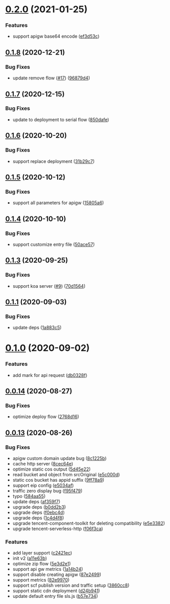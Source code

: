 # [0.2.0](https://github.com/serverless-components/tencent-nuxtjs/compare/v0.1.8...v0.2.0) (2021-01-25)


### Features

* support apigw base64 encode ([ef3d53c](https://github.com/serverless-components/tencent-nuxtjs/commit/ef3d53c19d61dc0a952290f3c2cb84c767f8135e))

## [0.1.8](https://github.com/serverless-components/tencent-nuxtjs/compare/v0.1.7...v0.1.8) (2020-12-21)


### Bug Fixes

* update remove flow ([#17](https://github.com/serverless-components/tencent-nuxtjs/issues/17)) ([96879d4](https://github.com/serverless-components/tencent-nuxtjs/commit/96879d4d541a5598cafc1acb91dcacf0a62871ed))

## [0.1.7](https://github.com/serverless-components/tencent-nuxtjs/compare/v0.1.6...v0.1.7) (2020-12-15)


### Bug Fixes

* update to deployment to serial flow ([850dafe](https://github.com/serverless-components/tencent-nuxtjs/commit/850dafe6dcb89bdc9fdcc85affff27c62b05e90b))

## [0.1.6](https://github.com/serverless-components/tencent-nuxtjs/compare/v0.1.5...v0.1.6) (2020-10-20)


### Bug Fixes

* support replace deployment ([31b29c7](https://github.com/serverless-components/tencent-nuxtjs/commit/31b29c7dd0b72e8517736810e775b8ed1847dc90))

## [0.1.5](https://github.com/serverless-components/tencent-nuxtjs/compare/v0.1.4...v0.1.5) (2020-10-12)


### Bug Fixes

* support all parameters for apigw ([15805a6](https://github.com/serverless-components/tencent-nuxtjs/commit/15805a6b74751407e217ee5bb80dc3e127f92842))

## [0.1.4](https://github.com/serverless-components/tencent-nuxtjs/compare/v0.1.3...v0.1.4) (2020-10-10)


### Bug Fixes

* support customize entry file ([50ace57](https://github.com/serverless-components/tencent-nuxtjs/commit/50ace57900ebf9b4f405ec38204eb85a78e7aa77))

## [0.1.3](https://github.com/serverless-components/tencent-nuxtjs/compare/v0.1.2...v0.1.3) (2020-09-25)


### Bug Fixes

* support koa server ([#9](https://github.com/serverless-components/tencent-nuxtjs/issues/9)) ([70d1564](https://github.com/serverless-components/tencent-nuxtjs/commit/70d15643902dcca3111501c12fe7837525a13772))

## [0.1.1](https://github.com/serverless-components/tencent-nuxtjs/compare/v0.1.0...v0.1.1) (2020-09-03)


### Bug Fixes

* update deps ([1a883c5](https://github.com/serverless-components/tencent-nuxtjs/commit/1a883c56fe980aaa7bcc34043cabb99dc0f6cec8))

# [0.1.0](https://github.com/serverless-components/tencent-nuxtjs/compare/v0.0.14...v0.1.0) (2020-09-02)


### Features

* add mark for api request ([db0328f](https://github.com/serverless-components/tencent-nuxtjs/commit/db0328f498cd45d16e5bc1d6d17cdc5b5c860c42))

## [0.0.14](https://github.com/serverless-components/tencent-nuxtjs/compare/v0.0.13...v0.0.14) (2020-08-27)


### Bug Fixes

* optimize deploy flow ([2768d16](https://github.com/serverless-components/tencent-nuxtjs/commit/2768d16b50aeea7343dae468421cb7eaf9902f1c))

## [0.0.13](https://github.com/serverless-components/tencent-nuxtjs/compare/v0.0.12...v0.0.13) (2020-08-26)


### Bug Fixes

* apigw custom domain update bug ([8c1225b](https://github.com/serverless-components/tencent-nuxtjs/commit/8c1225bf6ef306a96abfd05a522eb3e0ea17dcc3))
* cache http server ([8cec64e](https://github.com/serverless-components/tencent-nuxtjs/commit/8cec64eaf62256ad64c48348dd653d54122a85ce))
* optimize static cos output ([5d45e22](https://github.com/serverless-components/tencent-nuxtjs/commit/5d45e22b2290628e2cc085c29a1c225c05ea6f23))
* read bucket and object from srcOriginal ([e5c000d](https://github.com/serverless-components/tencent-nuxtjs/commit/e5c000da0d31c7f9be9038b0605763b26c75fd77))
* static cos bucket has appid suffix ([9ff78a9](https://github.com/serverless-components/tencent-nuxtjs/commit/9ff78a98d87f574e38bcd8d1fa393d83ae7bc0be))
* support eip config ([e5034af](https://github.com/serverless-components/tencent-nuxtjs/commit/e5034af0b6ebb1ce929c7fe6cc37597d7ef8096b))
* traffic zero display bug ([f95f479](https://github.com/serverless-components/tencent-nuxtjs/commit/f95f479662f1ce385832d30031f4b0981e6d4958))
* typo ([584aa55](https://github.com/serverless-components/tencent-nuxtjs/commit/584aa55bff4b929275dff011b921d4c4d7437307))
* update deps ([af359f7](https://github.com/serverless-components/tencent-nuxtjs/commit/af359f735c42d866f96ef13bb6fc68b29f05c021))
* upgrade deps ([b0dd2b3](https://github.com/serverless-components/tencent-nuxtjs/commit/b0dd2b34d56049266fab4862aaee5597a7ef66e6))
* upgrade deps ([f0ebc4d](https://github.com/serverless-components/tencent-nuxtjs/commit/f0ebc4dd747314aaadff0e5c799460e844971b99))
* upgrade deps ([1c4d4f8](https://github.com/serverless-components/tencent-nuxtjs/commit/1c4d4f83d829ff8c031e467dc22a4457c7a4e698))
* upgrade tencent-component-toolkit for deleting compatibility ([e5e3382](https://github.com/serverless-components/tencent-nuxtjs/commit/e5e3382e510999a1832f5888765808f213548c28))
* upgrade tencent-serverless-http ([f06f3ca](https://github.com/serverless-components/tencent-nuxtjs/commit/f06f3caaf62d9d3619676cb4fb99b1050f1df6b1))


### Features

* add layer support ([c2421ec](https://github.com/serverless-components/tencent-nuxtjs/commit/c2421ecb5b0dca91698638a124dd79668c10ecdc))
* init v2 ([a11e63b](https://github.com/serverless-components/tencent-nuxtjs/commit/a11e63b73301175aa9b4c7e36152fbededb8c78b))
* optimize zip flow ([5e3d2e1](https://github.com/serverless-components/tencent-nuxtjs/commit/5e3d2e1cae7525486274a71676f79afbc6cb6267))
* support api gw metrics ([1a14b24](https://github.com/serverless-components/tencent-nuxtjs/commit/1a14b2447b3cbabe57b238bf6adf6b37ca8d0fbf))
* support disable creating apigw ([87e2499](https://github.com/serverless-components/tencent-nuxtjs/commit/87e24998a9e98e1da1419696141344e2b35838f9))
* support metrics ([82e9970](https://github.com/serverless-components/tencent-nuxtjs/commit/82e9970e19658aa637dcf30ad477d3cb1a033a02))
* support scf publish version and traffic setup ([3860cc8](https://github.com/serverless-components/tencent-nuxtjs/commit/3860cc815bb8cd9a609188e524f472d07015f759))
* support static cdn deployment ([d24b941](https://github.com/serverless-components/tencent-nuxtjs/commit/d24b94168f17d39c1281804b18f864bdf9304dff))
* update default entry file sls.js ([b57e734](https://github.com/serverless-components/tencent-nuxtjs/commit/b57e7348d2891f7188489ab97be3c16b7eda5c77))
